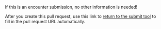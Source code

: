 If this is an encounter submission, no other information is needed!

After you create this pull request, use this link to [return to the submit tool](https://isthistheendofthearticle.ml/submittool.html) to fill in the pull request URL automatically.
